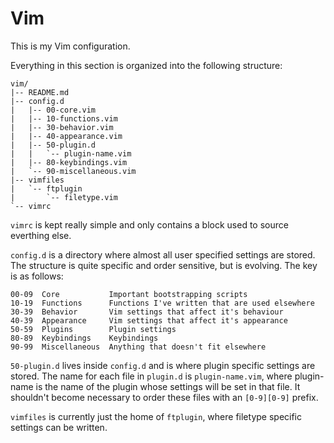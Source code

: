 Vim
===

This is my Vim configuration.

Everything in this section is organized into the following structure:

    vim/
    |-- README.md
    |-- config.d
    |   |-- 00-core.vim
    |   |-- 10-functions.vim
    |   |-- 30-behavior.vim
    |   |-- 40-appearance.vim
    |   |-- 50-plugin.d
    |   |   `-- plugin-name.vim
    |   |-- 80-keybindings.vim
    |   `-- 90-miscellaneous.vim
    |-- vimfiles
    |   `-- ftplugin
    |       `-- filetype.vim
    `-- vimrc

`vimrc` is kept really simple and only contains a block used to source everthing
else.

`config.d` is a directory where almost all user specified settings are stored.
The structure is quite specific and order sensitive, but is evolving. The key is
as follows:

    00-09  Core           Important bootstrapping scripts
    10-19  Functions      Functions I've written that are used elsewhere
    30-39  Behavior       Vim settings that affect it's behaviour
    40-39  Appearance     Vim settings that affect it's appearance
    50-59  Plugins        Plugin settings
    80-89  Keybindings    Keybindings
    90-99  Miscellaneous  Anything that doesn't fit elsewhere

`50-plugin.d` lives inside `config.d` and is where plugin specific settings are
stored. The name for each file in `plugin.d` is `plugin-name.vim`, where
plugin-name is the name of the plugin whose settings will be set in that file.
It shouldn't become necessary to order these files with an `[0-9][0-9]` prefix.

`vimfiles` is currently just the home of `ftplugin`, where filetype specific
settings can be written.

